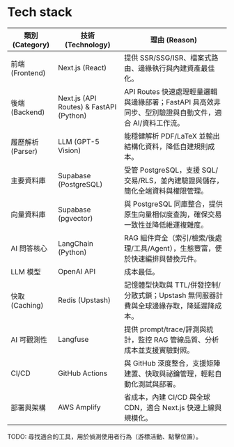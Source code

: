 # Tech stack
| 類別 (Category)   | 技術 (Technology)                      | 理由 (Reason)                                                      |
|-------------------|---------------------------------------|-------------------------------------------------------------------|
| 前端 (Frontend)   | Next.js (React)                       | 提供 SSR/SSG/ISR、檔案式路由、邊緣執行與內建資產最佳化。 |
| 後端 (Backend)    | Next.js (API Routes) & FastAPI (Python) | API Routes 快速處理輕量邏輯與邊緣部署；FastAPI 具高效非同步、型別驗證與自動文件，適合 AI/資料工作流。 |
| 履歷解析 (Parser) | LLM (GPT-5 Vision)  | 能穩健解析 PDF/LaTeX 並輸出結構化資料，降低自建規則成本。 |
| 主要資料庫        | Supabase (PostgreSQL)                 | 受管 PostgreSQL，支援 SQL/交易/RLS，並內建驗證與儲存，簡化全端資料與權限管理。 |
| 向量資料庫        | Supabase (pgvector)                   | 與 PostgreSQL 同庫整合，提供原生向量相似度查詢，確保交易一致性並降低維運複雜度。 |
| AI 問答核心       | LangChain (Python)                    | RAG 組件齊全（索引/檢索/後處理/工具/Agent），生態豐富，便於快速編排與替換元件。 |
| LLM 模型          | OpenAI API           | 成本最低。 |
| 快取 (Caching)    | Redis (Upstash)                       | 記憶體型快取與 TTL/併發控制/分散式鎖；Upstash 無伺服器計費與全球邊緣存取，降延遲降成本。 |
| AI 可觀測性       | Langfuse                             | 提供 prompt/trace/評測與統計，監控 RAG 管線品質、分析成本並支援實驗對照。 |
| CI/CD             | GitHub Actions                       | 與 GitHub 深度整合，支援矩陣建置、快取與祕鑰管理，輕鬆自動化測試與部署。 |
| 部署與架構        | AWS Amplify                           | 省成本，內建 CI/CD 與全球 CDN，適合 Next.js 快速上線與規模化。 |
 
TODO: 尋找適合的工具，用於偵測使用者行為（游標活動、點擊位置）。
